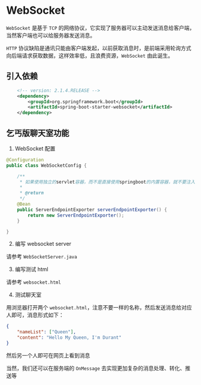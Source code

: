 # WebSocket

`WebSocket` 是基于 `TCP` 的网络协议，它实现了服务器可以主动发送消息给客户端，当然客户端也可以给服务器发送消息。

`HTTP` 协议缺陷是通讯只能由客户端发起，以前获取消息时，是前端采用轮询方式向后端请求获取数据，这样效率低，且浪费资源，`WebSocket` 由此诞生。

## 引入依赖

```xml
    <!-- version: 2.1.4.RELEASE -->
    <dependency>
        <groupId>org.springframework.boot</groupId>
        <artifactId>spring-boot-starter-websocket</artifactId>
    </dependency>
```

## 乞丐版聊天室功能

1. WebSocket 配置

```java
@Configuration
public class WebSocketConfig {

    /**
     * 如果使用独立的servlet容器，而不是直接使用springboot的内置容器，就不要注入ServerEndpointExporter，因为它将由容器自己提供和管理
     *
     * @return
     */
    @Bean
    public ServerEndpointExporter serverEndpointExporter() {
        return new ServerEndpointExporter();
    }

}
```

2. 编写 websocket server

请参考 `WebSocketServer.java`

3. 编写测试 html

请参考 `websocket.html`

4. 测试聊天室

用浏览器打开两个 `websocket.html`，注意不要一样的名称，然后发送消息给对应人即可，消息形式如下：

```json
{
	"nameList": ["Queen"],
	"content": "Hello My Queen, I'm Durant"
}
```

然后另一个人即可在网页上看到消息

当然，我们还可以在服务端的 `OnMessage` 去实现更加复杂的消息处理、转化、推送等